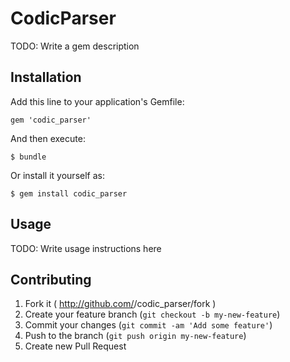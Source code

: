 # CodicParser

TODO: Write a gem description

## Installation

Add this line to your application's Gemfile:

    gem 'codic_parser'

And then execute:

    $ bundle

Or install it yourself as:

    $ gem install codic_parser

## Usage

TODO: Write usage instructions here

## Contributing

1. Fork it ( http://github.com/<my-github-username>/codic_parser/fork )
2. Create your feature branch (`git checkout -b my-new-feature`)
3. Commit your changes (`git commit -am 'Add some feature'`)
4. Push to the branch (`git push origin my-new-feature`)
5. Create new Pull Request
